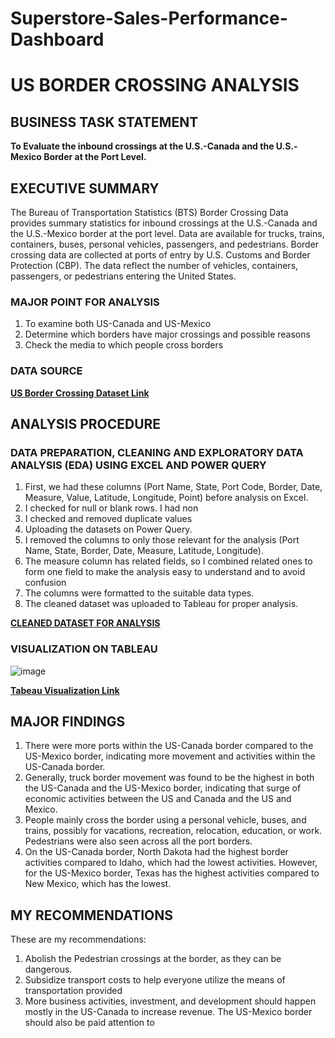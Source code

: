 # Superstore-Sales-Performance-Dashboard




# US BORDER CROSSING ANALYSIS

## BUSINESS TASK STATEMENT
**To Evaluate the inbound crossings at the U.S.-Canada and the U.S.-Mexico Border at the Port Level.** 


## EXECUTIVE SUMMARY
The Bureau of Transportation Statistics (BTS) Border Crossing Data provides summary statistics for inbound crossings at the U.S.-Canada and the U.S.-Mexico border at the port level. 
Data are available for trucks, trains, containers, buses, personal vehicles, passengers, and pedestrians. 
Border crossing data are collected at ports of entry by U.S. Customs and Border Protection (CBP). 
The data reflect the number of vehicles, containers, passengers, or pedestrians entering the United States.

### MAJOR POINT FOR ANALYSIS
1.  To examine both US-Canada and US-Mexico
2.  Determine which borders have major crossings and possible reasons
3.  Check the media to which people cross borders 

### DATA SOURCE
**[US Border Crossing Dataset Link](https://catalog.data.gov/dataset/border-crossing-entry-data-683ae)**


## ANALYSIS PROCEDURE

### DATA PREPARATION, CLEANING AND EXPLORATORY DATA ANALYSIS (EDA) USING EXCEL AND POWER QUERY
1. First, we had these columns (Port Name, State, Port Code, Border, Date, Measure, Value, Latitude, Longitude, Point) before analysis on Excel.
2. I checked for null or blank rows. I had non
3. I checked and removed duplicate values
4. Uploading the datasets on Power Query.
5. I removed the columns to only those relevant for the analysis (Port Name, State,	Border, Date, Measure, Latitude, Longitude).
6. The measure column has related fields, so I combined related ones to form one field to make the analysis easy to understand and to avoid confusion
7. The columns were formatted to the suitable data types.
8. The cleaned dataset was uploaded to Tableau for proper analysis.

**[CLEANED DATASET FOR ANALYSIS](US-Border-Crossing-Cleaned-Dataset.xlsx)**



### VISUALIZATION ON TABLEAU
![image](Analysis-on-Tableau.png)


**[Tabeau Visualization Link](https://public.tableau.com/views/SuperstoreSalesPerformanceDashboard_17438202256240/Dashboard1?:language=en-US&:sid=&:redirect=auth&:display_count=n&:origin=viz_share_link)**

## MAJOR FINDINGS
1. There were more ports within the US-Canada border compared to the US-Mexico border, indicating more movement and activities within the US-Canada border.
2. Generally, truck border movement was found to be the highest in both the US-Canada and the US-Mexico border, indicating that surge of economic activities between the US and Canada and the US and Mexico.
3. People mainly cross the border using a personal vehicle, buses, and trains, possibly for vacations, recreation, relocation, education, or work. Pedestrians were also seen across all the port borders.
4. On the US-Canada border, North Dakota had the highest border activities compared to Idaho, which had the lowest activities. However, for the US-Mexico border, Texas has the highest activities compared to New Mexico, which has the lowest.


## MY RECOMMENDATIONS

These are my recommendations:
1.  Abolish the Pedestrian crossings at the border, as they can be dangerous.
2.  Subsidize transport costs to help everyone utilize the means of transportation provided
3.  More business activities, investment, and development should happen mostly in the US-Canada to increase revenue. The US-Mexico border should also be paid attention to










